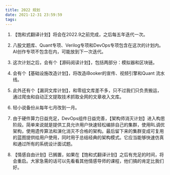 ```yaml
---
title: 2022 规划
date: 2021-12-31 23:59:59
tags:
---
```


1.  【饱和式翻译计划】将会在2022.9之前完成，之后每五年迭代一次。

2.  八股文题库、Quant专项、Verilog专项和DevOps专项包含在这次的计划内。AI创作专项不包含在内，可能放到下一次迭代。

3.  这次计划之后，会有个【源码阅读计划】，包括两部分：模拟器和区块链。

4.  会有个【基础设施改造计划】，将改造iBooker的宣传、视频引擎和Quant 流水线。

5.  此外还有个【漏洞文库计划】，和零组文库差不多，只不过我们只负责搬运，通过爬虫和自动正文提取技术抓取全网的文章收入文库。

6.  轻小说备份从每年七月改到一月。

7.  由于硬件算力日益充足，DevOps组件日益完善，【架构师消灭计划】进入构思阶段。简单来说就是提供工具允许用户快速轻松编排自己的集群，使用RL调优架构，使用遗传算法和演化消灭不合格的架构。最后留下来的集群变成可复用的蓝图提供给用户使用，同时用于总结经典的架构模式。它应当能够快速仿真和通过所有的系统设计面试题。

8.  【情感自由计划】已搁置，如果在【饱和式翻译计划】之后有充足的时间，将会重启。大家急需的话可以先看看其他情感导师的课程，他们搞的肯定比我们好。